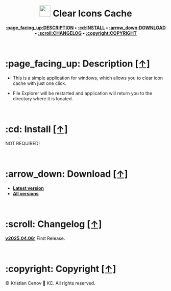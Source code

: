 <h1 align="center"><img src="https://raw.githubusercontent.com/kcenow/clear-icons-cache/main/icon.ico" width="35px" height="35px"> Clear Icons Cache</h1>
<p align="center"><b><a href="#page_facing_up-description-">:page_facing_up:DESCRIPTION</a> • <a href="#cd-install-">:cd:INSTALL</a> • <a href="#arrow_down-download-">:arrow_down:DOWNLOAD</a> • <a href="#scroll-changelog-">:scroll:CHANGELOG</a> • <a href="#copyright-copyright-">:copyright:COPYRIGHT</a></b></p>

<br />

<h1>:page_facing_up: Description <a href="#-clear-icons-cache" title="Go to Navigation">[↑]</a></h1>

* This is a simple application for windows, which allows you to clear icon cache with just one click.

* File Explorer will be restarted and application will return you to the directory where it is located.

<br />

<h1>:cd: Install <a href="#-clear-icons-cache" title="Go to Navigation">[↑]</a></h1>

NOT REQUIRED!

<br />

<h1>:arrow_down: Download <a href="#-clear-icons-cache" title="Go to Navigation">[↑]</a></h1>

* <b>[Latest version](https://github.com/kcenow/clear-icons-cache/releases/tag/v2025.04.06 "Latest version")</b>
* <b>[All versions](https://github.com/kcenow/clear-icons-cache/releases "All versions")</b>

<br />

<h1>:scroll: Changelog <a href="#-clear-icons-cache" title="Go to Navigation">[↑]</a></h1>

<b>[v2025.04.06:](https://github.com/kcenow/clear-icons-cache/releases/tag/v2025.04.06 "Latest version")</b>	First Release.

<br />

<h1>:copyright: Copyright <a href="#-clear-icons-cache" title="Go to Navigation">[↑]</a></h1>
© Kristian Cenov &#128640; KC. All rights reserved.
